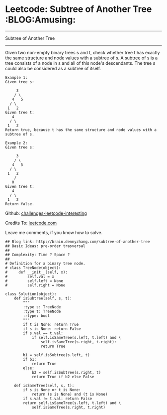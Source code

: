 # Leetcode: Subtree of Another Tree     :BLOG:Amusing:


---

Subtree of Another Tree  

---

Given two non-empty binary trees s and t, check whether tree t has exactly the same structure and node values with a subtree of s. A subtree of s is a tree consists of a node in s and all of this node's descendants. The tree s could also be considered as a subtree of itself.  

    Example 1:
    Given tree s:
    
         3
        / \
       4   5
      / \
     1   2
    Given tree t:
       4 
      / \
     1   2
    Return true, because t has the same structure and node values with a subtree of s.

    Example 2:
    Given tree s:
    
         3
        / \
       4   5
      / \
     1   2
        /
       0
    Given tree t:
       4
      / \
     1   2
    Return false.

Github: [challenges-leetcode-interesting](https://github.com/DennyZhang/challenges-leetcode-interesting/tree/master/subtree-of-another-tree)  

Credits To: [leetcode.com](https://leetcode.com/problems/subtree-of-another-tree/description/)  

Leave me comments, if you know how to solve.  

    ## Blog link: http://brain.dennyzhang.com/subtree-of-another-tree
    ## Basic Ideas: pre-order trasversal
    ##
    ## Complexity: Time ? Space ?
    ##
    # Definition for a binary tree node.
    # class TreeNode(object):
    #     def __init__(self, x):
    #         self.val = x
    #         self.left = None
    #         self.right = None
    
    class Solution(object):
        def isSubtree(self, s, t):
            """
            :type s: TreeNode
            :type t: TreeNode
            :rtype: bool
            """
            if t is None: return True
            if s is None: return False
            if s.val == t.val:
                if self.isSameTree(s.left, t.left) and \
                    self.isSameTree(s.right, t.right):
                    return True
    
            b1 = self.isSubtree(s.left, t)
            if b1:
                return True
            else:
                b2 = self.isSubtree(s.right, t)
                return True if b2 else False
    
        def isSameTree(self, s, t):
            if s is None or t is None:
                return (s is None) and (t is None)
            if s.val != t.val: return False
            return self.isSameTree(s.left, t.left) and \
                self.isSameTree(s.right, t.right)